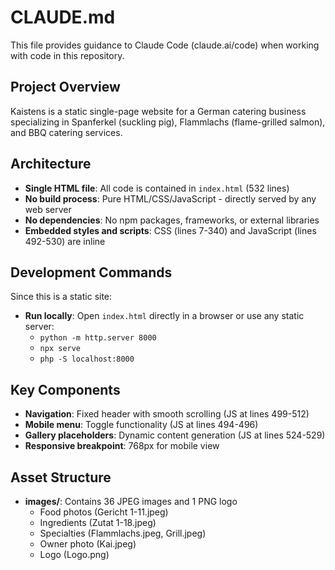 # CLAUDE.md

This file provides guidance to Claude Code (claude.ai/code) when working with code in this repository.

## Project Overview

Kaistens is a static single-page website for a German catering business specializing in Spanferkel (suckling pig), Flammlachs (flame-grilled salmon), and BBQ catering services.

## Architecture

- **Single HTML file**: All code is contained in `index.html` (532 lines)
- **No build process**: Pure HTML/CSS/JavaScript - directly served by any web server
- **No dependencies**: No npm packages, frameworks, or external libraries
- **Embedded styles and scripts**: CSS (lines 7-340) and JavaScript (lines 492-530) are inline

## Development Commands

Since this is a static site:
- **Run locally**: Open `index.html` directly in a browser or use any static server:
  - `python -m http.server 8000`
  - `npx serve`
  - `php -S localhost:8000`

## Key Components

- **Navigation**: Fixed header with smooth scrolling (JS at lines 499-512)
- **Mobile menu**: Toggle functionality (JS at lines 494-496)
- **Gallery placeholders**: Dynamic content generation (JS at lines 524-529)
- **Responsive breakpoint**: 768px for mobile view

## Asset Structure

- **images/**: Contains 36 JPEG images and 1 PNG logo
  - Food photos (Gericht 1-11.jpeg)
  - Ingredients (Zutat 1-18.jpeg)
  - Specialties (Flammlachs.jpeg, Grill.jpeg)
  - Owner photo (Kai.jpeg)
  - Logo (Logo.png)